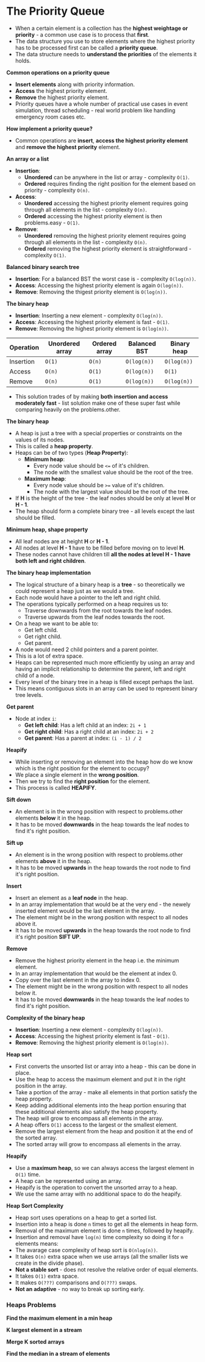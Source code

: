# The Priority Queue

- When a certain element is a collection has the **highest weightage or priority** - a common use case is to process
that **first**.
- The data structure you use to store elements where the highest priority has to be processed first can be called
a **priority queue**.
- The data structure needs to **understand the priorities** of the elements it holds.

**Common operations on a priority queue**

- **Insert elements** along with priority information.
- **Access** the highest priority element.
- **Remove** the highest priority element.
- Priority queues have a whole number of practical use cases in event simulation, thread scheduling - real world
problem like handling emergency room cases etc.

**How implement a priority queue?**

- Common operations are **insert**, **access the highest priority element** and **remove the highest priority** element.

**An array or a list**

- **Insertion**:
    - **Unordered** can be anywhere in the list or array - complexity `O(1)`.
    - **Ordered** requires finding the right position for the element based on priority - complexity `O(n)`.
- **Access**:
    - **Unordered** accessing the highest priority element requires going through all elements in the list - complexity `O(n)`.
    - **Ordered** accessing the highest priority element is then problems.easy - `O(1)`.
- **Remove**:
    - **Unordered** removing the highest priority element requires going through all elements in the list - complexity `O(n)`.
    - **Ordered** removing the highest priority element is straightforward - complexity `O(1)`.

**Balanced binary search tree**

- **Insertion**: For a balanced BST the worst case is - complexity `O(log(n))`.
- **Access**: Accessing the highest priority element is again `O(log(n))`.
- **Remove**: Removing the thigest priority element is `O(log(n))`.

**The binary heap**

- **Insertion**: Inserting a new element - complexity `O(log(n))`.
- **Access**: Accessing the highest priority element is fast - `O(1)`.
- **Remove**: Removing the highest priority element is `O(log(n))`.

| Operation | Unordered array | Ordered array | Balanced BST | Binary heap |
|---|---|---|---|---|
| Insertion | `O(1)` | `O(n)` | `O(log(n))` | `O(log(n))` |
| Access | `O(n)` | `O(1)` | `O(log(n))` | `O(1)` |
| Remove | `O(n)` | `O(1)` | `O(log(n))` | `O(log(n))` |

- This solution trades of by making **both insertion and access moderately fast** - list solution make one of these
super fast while comparing heavily on the problems.other.

**The binary heap**

- A heap is just a tree with a special properties or constraints on the values of its nodes.
- This is called a **heap property**.
- Heaps can be of two types (**Heap Property**):
    - **Minimum heap**: 
        - Every node value should be `<=` of it's children.
        - The node with the smallest value should be the root of the tree.
    - **Maximum heap**: 
        - Every node value should be `>=` value of it's children.
        - The node with the largest value should be the root of the tree.
- If **H** is the height of the tree - the leaf nodes should be only at level **H** or **H - 1**.
- The heap should form a complete binary tree - all levels except the last should be filled.

**Minimum heap, shape property**

- All leaf nodes are at height **H** or **H - 1**.
- All nodes at level **H - 1** have to be filled before moving on to level **H**.
- These nodes cannot have children till **all the nodes at level H - 1 have both left and right children**.

**The binary heap implementation**

- The logical structure of a binary heap is a **tree** - so theoretically we could represent a heap just as we would a tree.
- Each node would have a pointer to the left and right child.
- The operations typically performed on a heap requires us to:
    - Traverse downwards from the root towards the leaf nodes.
    - Traverse upwards from the leaf nodes towards the root.
- On a heap we want to be able to:
    - Get left child.
    - Get right child.
    - Get parent.
- A node would need 2 child pointers and a parent pointer.
- This is a lot of extra space.
- Heaps can be represented much more efficiently by using an array and having an implicit relationship to determine
the parent, left and right child of a node.
- Every level of the binary tree in a heap is filled except perhaps the last.
- This means contiguous slots in an array can be used to represent binary tree levels.

**Get parent**

- Node at index `i`:
    - **Get left child**: Has a left child at an index: `2i + 1`
    - **Get right child**: Has a right child at an index: `2i + 2`
    - **Get parent**: Has a parent at index: `(i - 1) / 2`

**Heapify**

- While inserting or removing an element into the heap how do we know which is the right position for the element to occupy?
- We place a single element in the **wrong position**.
- Then we try to find the **right position** for the element. 
- This process is called **HEAPIFY**.

**Sift down**

- An element is in the wrong position with respect to problems.other elements **below** it in the heap.
- It has to be moved **downwards** in the heap towards the leaf nodes to find it's right position.

**Sift up**

- An element is in the wrong position with respect to problems.other elements **above** it in the heap.
- It has to be moved **upwards** in the heap towards the root node to find it's right position.

**Insert**

- Insert an element as a **leaf node** in the heap.
- In an array implementation that would be at the very end - the newely inserted element would be the last element in
the array.
- The element might be in the wrong position with respect to all nodes above it.
- It has to be moved **upwards** in the heap towards the root node to find it's right position **SIFT UP**.

**Remove**

- Remove the highest priority element in the heap i.e. the minimum element.
- In an array implementation that would be the element at index 0.
- Copy over the last element in the array to index 0.
- The element might be in the wrong position with respect to all nodes below it.
- It has to be moved **downwards** in the heap towards the leaf nodes to find it's right position.

**Complexity of the binary heap**

- **Insertion**: Inserting a new element - complexity `O(log(n))`.
- **Access**: Accessing the highest priority element is fast - `O(1)`.
- **Remove**: Removing the highest priority element is `O(log(n))`.

**Heap sort**

- First converts the unsorted list or array into a heap - this can be done in place.
- Use the heap to access the maximum element and put it in the right position in the array.
- Take a portion of the array - make all elements in that portion satisfy the heap property.
- Keep adding additional elements into the heap portion ensuring that these additional elements also satisfy 
the heap property.
- The heap will grow to encompass all elements in the array.
- A heap offers `O(1)` access to the largest or the smallest element.
- Remove the largest element from the heap and position it at the end of the sorted array.
- The sorted array will grow to encompass all elements in the array.

**Heapify**

- Use a **maximum heap**, so we can always access the largest element in `O(1)` time.
- A heap can be represented using an array.
- Heapify is the operation to convert the unsorted array to a heap.
- We use the same array with no additional space to do the heapify.

**Heap Sort Complexity**

- Heap sort uses operations on a heap to get a sorted list.
- Insertion into a heap is done `n` times to get all the elements in heap form.
- Removal of the maximum element is done `n` times, followed by heapify.
- Insertion and removal have `log(n)` time complexity so doing it for `n` elements means: 
- The avarage case complexity of heap sort is `O(nlog(n))`.
- It takes `O(n)` extra space when we use arrays (all the smaller lists we create in the divide phase).
- **Not a stable sort** - does not resolve the relative order of equal elements.
- It takes `O(1)` extra space.
- It makes `O(???)` comparisons and `O(???)` swaps.
- **Not an adaptive** - no way to break up sorting early.    

### Heaps Problems

**Find the maximum element in a min heap**

**K largest element in a stream**

**Merge K sorted arrays**

**Find the median in a stream of elements**


